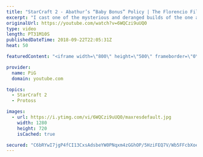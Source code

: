 ```yaml
---
title: "StarCraft 2 - Abathur’s “Baby Bonus” Policy | The Florencio Files #25"
excerpt: "I cast one of the mysterious and deranged builds of the one and only Florencio, the dude that invented the proxy nexus recall rush  -- Watch live at https://www.twitch.tv/x5_pig"
originalUrl: https://youtube.com/watch?v=6WQCzi9uUQ0
type: video
length: PT31M10S
publishedDateTime: 2018-09-22T22:05:31Z
heat: 50

featuredContent: "<iframe width=\"800\" height=\"500\" frameborder=\"0\" src=\"https://www.youtube.com/embed/6WQCzi9uUQ0\" allow=\"accelerometer; autoplay; encrypted-media; gyroscope; picture-in-picture\" allowfullscreen></iframe>"

provider:
  name: PiG
  domain: youtube.com

topics:
  - StarCraft 2
  - Protoss

images:
  - url: https://i.ytimg.com/vi/6WQCzi9uUQ0/maxresdefault.jpg
    width: 1280
    height: 720
    isCached: true

secured: "C6bRYwI7jgP4fCI13CxsAdsbeYW0PNqxm4zGGhOP/5HziFEQ7V/Wb5FFcbXoeFm3DkYyF5sPnEndaDE55/1oxXsBDpPDYRTPufHJaUPRyXmp1rcTzxsq/V1xh9GEjEpVERBlL7waPLVWpeS0z1jM9mWcRLFNueblr2rNvc1oYC0/GbkhXojvk7YmpSsYFYsGdwxbxVUgXaT85ALi5AYtr/peS9rH94M9FIQE0jWvY3cFnSYGg1QQ/7saYl7bTmDuGlITJStA7Z2YJrEZbcVkUt5fvToyqcKSww2vvLVVoQF77eUqUAsK1feC/1xUSKxF67qZBl2EHPn93x7lMQjX+680sQzUDurMabmtSFMer2BJix/1dAYwj0JzTFvHArUaF6NCUZwO96LGZIiCMnwdem/tM/Tj+r7v43njkTtdNAI=;5h2+Z+OVyQgmQnlgBWZI+w=="
---
```


